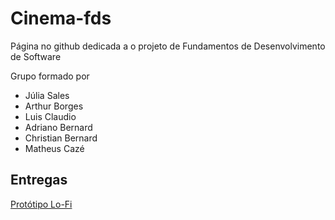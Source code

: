 # Cinema-fds

Página no github dedicada a o projeto de Fundamentos de Desenvolvimento de Software

Grupo formado por 
- Júlia Sales
- Arthur Borges
- Luis Claudio
- Adriano Bernard
- Christian Bernard
- Matheus Cazé

## Entregas
[Protótipo Lo-Fi](https://www.figma.com/file/Ms5aUXSnImGqW7S97h7m92/Wireframe-Template-(Community)?type=design&node-id=0%3A1&mode=dev&t=v2NZ8sR463NZwdIk-1)
